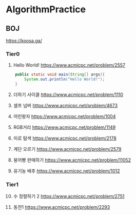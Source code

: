 # AlgorithmPractice 

## BOJ
https://koosa.ga/
### Tier0
1. Hello World!
https://www.acmicpc.net/problem/2557
~~~ Java
	public static void main(String[] args){
		System.out.println("Hello World!");
	}
~~~

2. 더하기 사이클
https://www.acmicpc.net/problem/1110

3. 셀프 넘버
https://www.acmicpc.net/problem/4673

4. 어린왕자
https://www.acmicpc.net/problem/1004

5. RGB거리
https://www.acmicpc.net/problem/1149

6. 미로 탐색
https://www.acmicpc.net/problem/2178

7. 계단 오르기
https://www.acmicpc.net/problem/2579

8. 붕어빵 판매하기
https://www.acmicpc.net/problem/11052

9. 유기농 배추
https://www.acmicpc.net/problem/1012

### Tier1

10. 수 정렬하기 2
https://www.acmicpc.net/problem/2751

11. 동전1
https://www.acmicpc.net/problem/2293